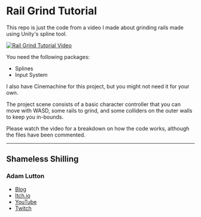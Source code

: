 Rail Grind Tutorial
===================

This repo is just the code from a video I made about grinding rails made using Unity's spline tool.

[![Rail Grind Tutorial Video](http://img.youtube.com/vi/Kxempc3fKz4/0.jpg)](http://www.youtube.com/watch?v=Kxempc3fKz4)

You need the following packages:
* Splines
* Input System

I also have Cinemachine for this project, but you might not need it for your own.

The project scene consists of a basic character controller that you can move with WASD, some rails to grind, and some colliders on the outer walls to keep you in-bounds.

Please watch the video for a breakdown on how the code works, although the files have been commented.

---

## Shameless Shilling

### Adam Lutton
* [Blog](https://adamluttonblog.co.uk/)
* [Itch.io](https://sgtadman.itch.io/)
* [YouTube](https://www.youtube.com/@adamlutton_gamedev)
* [Twitch](https://www.twitch.tv/sgtadman)